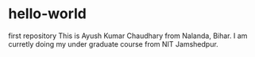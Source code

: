# hello-world
first repository
This is Ayush Kumar Chaudhary from Nalanda, Bihar. I am curretly doing my under graduate course from NIT Jamshedpur.  
